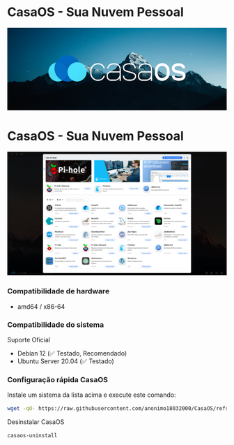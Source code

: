 
# CasaOS - Sua Nuvem Pessoal

<p align="center">
    <!-- CasaOS Banner -->
    <picture>
        <source media="(prefers-color-scheme: dark)" srcset="https://raw.githubusercontent.com/IceWhaleTech/logo/main/casaos/casaos_banner_dark_night_800x300.png">
        <source media="(prefers-color-scheme: light)" srcset="https://raw.githubusercontent.com/IceWhaleTech/logo/main/casaos/casaos_banner_twilight_blue_800x300.png">
        <img alt="CasaOS" src="https://raw.githubusercontent.com/IceWhaleTech/logo/main/casaos/casaos_banner_twilight_blue_800x300.png">
    </picture>
    <br/>
<p/>

# CasaOS - Sua Nuvem Pessoal

<p align="center">
    <!-- CasaOS Banner -->
    <picture>
        <img alt="CasaOS" src="https://raw.githubusercontent.com/anonimo18032000/CasaOS/refs/heads/main/Lista_de_Apps.png">
    </picture>
    <br/>
<p/>
    
### Compatibilidade de hardware

- amd64 / x86-64

### Compatibilidade do sistema

Suporte Oficial
- Debian 12 (✅ Testado, Recomendado)
- Ubuntu Server 20.04 (✅ Testado)

### Configuração rápida CasaOS

Instale um sistema da lista acima e execute este comando:

```sh
wget -qO- https://raw.githubusercontent.com/anonimo18032000/CasaOS/refs/heads/main/casaos-install.sh | bash
```


Desinstalar CasaOS


```sh
casaos-uninstall
```
